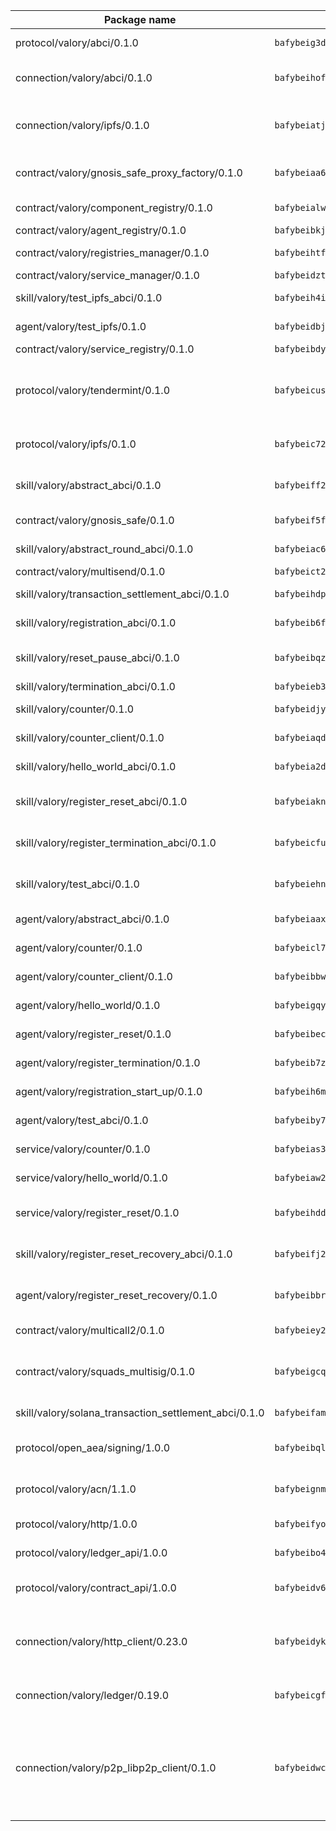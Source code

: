 | Package name                                                  | Package hash                                                  | Description                                                                                                                |
| ------------------------------------------------------------- | ------------------------------------------------------------- | -------------------------------------------------------------------------------------------------------------------------- |
| protocol/valory/abci/0.1.0                                    | `bafybeig3dj5jhsowlvg3t73kgobf6xn4nka7rkttakdb2gwsg5bp7rt7q4` | A protocol for ABCI requests and responses.                                                                                |
| connection/valory/abci/0.1.0                                  | `bafybeihofnsokowicviac6yz3uhur52l3mf54s2hz4i2je5ie4vlruouga` | connection to wrap communication with an ABCI server.                                                                      |
| connection/valory/ipfs/0.1.0                                  | `bafybeiatjutuiav7oxl4hszy3oypdwuetr6crjpminush54c5k4nbeciv4` | A connection responsible for uploading and downloading files from IPFS.                                                    |
| contract/valory/gnosis_safe_proxy_factory/0.1.0               | `bafybeiaa6fgwtykrti6i7sbt22raavpsbobsq2xgem4nkbcg744agnmkae` | Gnosis Safe proxy factory (GnosisSafeProxyFactory) contract                                                                |
| contract/valory/component_registry/0.1.0                      | `bafybeialw5eaa4v54s7i3sjsuy6d5k624quhxhziqntwq5hnz4g646sb7m` | Component registry contract                                                                                                |
| contract/valory/agent_registry/0.1.0                          | `bafybeibkj4pm6ziqh2fl3xfsjiou4ibnxlipmvmqhgvc7xwpnaddbtxzli` | Agent registry contract                                                                                                    |
| contract/valory/registries_manager/0.1.0                      | `bafybeihtfmbzsjwsz7kmujzc4bofyoxckekbdi643f762tj3fe4witgjqu` | Registries Manager contract                                                                                                |
| contract/valory/service_manager/0.1.0                         | `bafybeidzttjrfn3kfxubr24axouytshsm57sjl2232g2z3wlitk6dl32em` | Service Manager contract                                                                                                   |
| skill/valory/test_ipfs_abci/0.1.0                             | `bafybeih4itxgvvsxuf6kaaw6jzq3lys5hb2bdvb4zzjimwd5eoiutbyije` | IPFS e2e testing application.                                                                                              |
| agent/valory/test_ipfs/0.1.0                                  | `bafybeidbju3dqvtorylliejujtvago7wxo6kkusfnenaoebqqwev22twsy` | Agent for testing the ABCI connection.                                                                                     |
| contract/valory/service_registry/0.1.0                        | `bafybeibdy55edqs3djptv77ljkmbf6m3zizhutmvwgj3hpsagvmzhr4jbm` | Service Registry contract                                                                                                  |
| protocol/valory/tendermint/0.1.0                              | `bafybeicusvezoqlmyt6iqomcbwaz3xkhk2qf3d56q5zprmj3xdxfy64k54` | A protocol for communication between two AEAs to share tendermint configuration details.                                   |
| protocol/valory/ipfs/0.1.0                                    | `bafybeic72ncgqbzoz2guj4p4yjqulid7mv6yroeh65hxznloamoveeg7hq` | A protocol specification for IPFS requests and responses.                                                                  |
| skill/valory/abstract_abci/0.1.0                              | `bafybeiff2dqnkeorf343fmb3547fhiznvdw4ewbwl4rqluek2cv6ibl5hi` | The abci skill provides a template of an ABCI application.                                                                 |
| contract/valory/gnosis_safe/0.1.0                             | `bafybeif5fdwoxq5mscrurtuimadmtctyxxeeui45u4g6leqobzls7bsl3u` | Gnosis Safe (GnosisSafeL2) contract                                                                                        |
| skill/valory/abstract_round_abci/0.1.0                        | `bafybeiac62ennpw54gns2quk4g3yoaili2mb72nj6c52czobz5dcwj4mwi` | abstract round-based ABCI application                                                                                      |
| contract/valory/multisend/0.1.0                               | `bafybeict2k3vf3c4fvzosaq5kku2ivtzsskbomrujmmoicut7eg52onnje` | MultiSend contract                                                                                                         |
| skill/valory/transaction_settlement_abci/0.1.0                | `bafybeihdpac4ayfgop3ixflimlb3zzyeejlpqtljfptdak6tc7aq4u5fzi` | ABCI application for transaction settlement.                                                                               |
| skill/valory/registration_abci/0.1.0                          | `bafybeib6fsfur5jnflcveidnaeylneybwazewufzwa5twnwovdqgwtwsxm` | ABCI application for common apps.                                                                                          |
| skill/valory/reset_pause_abci/0.1.0                           | `bafybeibqz7y3i4aepuprhijwdydkcsbqjtpeea6gdzpp5fgc6abrvjz25a` | ABCI application for resetting and pausing app executions.                                                                 |
| skill/valory/termination_abci/0.1.0                           | `bafybeieb3gnvjxxsh73g67m7rivzknwb63xu4qeagpkv7f4mqz33ecikem` | Termination skill.                                                                                                         |
| skill/valory/counter/0.1.0                                    | `bafybeidjyau3vaucwperegdg7mcghlwsa3dch6sykcftiwviqiyzixxoje` | The ABCI Counter application example.                                                                                      |
| skill/valory/counter_client/0.1.0                             | `bafybeiaqdfulxamdshw7fykfkqvkpvjb5bnmhv7ffrjiwdi4ktiulklx6q` | A client for the ABCI counter application.                                                                                 |
| skill/valory/hello_world_abci/0.1.0                           | `bafybeia2d2lmmp2xzw3sjmrugdvj2jripaxwew7upuzxkdqbhrl5gctteq` | Hello World ABCI application.                                                                                              |
| skill/valory/register_reset_abci/0.1.0                        | `bafybeiaknfl3u5nkop2doxqpcduamkzcgqyoj5wcia2bchsp4lw5ezrqqa` | ABCI application for dummy skill that registers and resets                                                                 |
| skill/valory/register_termination_abci/0.1.0                  | `bafybeicfu2dwzniosyugb472og2ieludqcr3kpsnrvpmz7avyhwpcau2oa` | ABCI application for dummy skill that registers and resets                                                                 |
| skill/valory/test_abci/0.1.0                                  | `bafybeiehns7ofuayc7ark5dolqxkia2ujc4nrl3lasgqipe2lkmpazrdku` | ABCI application for testing the ABCI connection.                                                                          |
| agent/valory/abstract_abci/0.1.0                              | `bafybeiaax5v36477s3knhbjesr5bo6ixiwt2jobfvckwoxg7cpehcquhaa` | The abstract ABCI AEA - for testing purposes only.                                                                         |
| agent/valory/counter/0.1.0                                    | `bafybeicl7ptb2zypkq33xtybhzqybmlmmifqxohcg3paccvl5k6jfgkj7y` | The ABCI Counter example as an AEA                                                                                         |
| agent/valory/counter_client/0.1.0                             | `bafybeibbw5ncjrklzc7wujgcsfqgm7bep6eeo6im2ixfyb6fjskewmuepm` | The ABCI Counter example as an AEA                                                                                         |
| agent/valory/hello_world/0.1.0                                | `bafybeigqyxqtg3stjlhswtvxqnu3iejvtigk3erqgsptlcjgevddtaq5c4` | Hello World ABCI example.                                                                                                  |
| agent/valory/register_reset/0.1.0                             | `bafybeibecp4oeisk7da33ztsxi66fvv77jl3ql3ufz3eglcgk53psggecy` | Register reset to replicate Tendermint issue.                                                                              |
| agent/valory/register_termination/0.1.0                       | `bafybeib7zbosyh7d3x7dmk4qz377edn5zqq7poiz7yman3qbro4diskeyy` | Register terminate to test the termination feature.                                                                        |
| agent/valory/registration_start_up/0.1.0                      | `bafybeih6mzipl2wbanij47fhspoj7hyrohcd5yxjdql4c4ocm7phhmycr4` | Registration start-up ABCI example.                                                                                        |
| agent/valory/test_abci/0.1.0                                  | `bafybeiby7opi34gwnlf57uuxmevkrltkfjxwcw6hlgkhoybcyrm2rabndy` | Agent for testing the ABCI connection.                                                                                     |
| service/valory/counter/0.1.0                                  | `bafybeias3rbz6bylton5ij47d62i45zhpoph4jlyzs6iyk5i6a5v3q5gbu` | A set of agents incrementing a counter                                                                                     |
| service/valory/hello_world/0.1.0                              | `bafybeiaw2tv3ew5b5pjw57aiex5ylmliqalzuy42xlas4khr3zyf52qtom` | A simple demonstration of a simple ABCI application                                                                        |
| service/valory/register_reset/0.1.0                           | `bafybeihddpnbagznu7plrfqbupsoi5t6nwfetvuolameouo3ckapa3i2de` | Test and debug tendermint reset mechanism.                                                                                 |
| skill/valory/register_reset_recovery_abci/0.1.0               | `bafybeifj2naau3mwf4ebgyucd2uevr7wf7h7vkp3lxodwakhy2n7ctmsny` | ABCI application for dummy skill that registers and resets                                                                 |
| agent/valory/register_reset_recovery/0.1.0                    | `bafybeibbrlqs43rlh4cdxdnlbbpatbjsbrshrqn7jlgegu3a4d4crehxkm` | Agent to showcase hard reset as a recovery mechanism.                                                                      |
| contract/valory/multicall2/0.1.0                              | `bafybeiey2nftajodtjwxhdcjhyhedn4nipixfvccrewiu4aebh3sbdqqm4` | The MakerDAO multicall2 contract.                                                                                          |
| contract/valory/squads_multisig/0.1.0                         | `bafybeigcq7n3deknjbghxm7vggbknrwq7dueogvz6zoaet32t77uabxbwq` | The scaffold contract scaffolds a contract to be implemented by the developer.                                             |
| skill/valory/solana_transaction_settlement_abci/0.1.0         | `bafybeifamvbyvgkjv2wlf2nvoz5dzsngjrtgu2u3du6b2wgtglemjgwr2i` | ABCI application for transaction settlement.                                                                               |
| protocol/open_aea/signing/1.0.0                               | `bafybeibqlfmikg5hk4phzak6gqzhpkt6akckx7xppbp53mvwt6r73h7tk4` | A protocol for communication between skills and decision maker.                                                            |
| protocol/valory/acn/1.1.0                                     | `bafybeignmc5uh3vgpuckljcj2tgg7hdqyytkm6m5b6v6mxtazdcvubibva` | The protocol used for envelope delivery on the ACN.                                                                        |
| protocol/valory/http/1.0.0                                    | `bafybeifyoio7nlh5zzyn5yz7krkou56l22to3cwg7gw5v5o3vxwklibhty` | A protocol for HTTP requests and responses.                                                                                |
| protocol/valory/ledger_api/1.0.0                              | `bafybeibo4bdtcrxi2suyzldwoetjar6pqfzm6vt5xal22ravkkcvdmtksi` | A protocol for ledger APIs requests and responses.                                                                         |
| protocol/valory/contract_api/1.0.0                            | `bafybeidv6wxpjyb2sdyibnmmum45et4zcla6tl63bnol6ztyoqvpl4spmy` | A protocol for contract APIs requests and responses.                                                                       |
| connection/valory/http_client/0.23.0                          | `bafybeidykl4elwbcjkqn32wt5h4h7tlpeqovrcq3c5bcplt6nhpznhgczi` | The HTTP_client connection that wraps a web-based client connecting to a RESTful API specification.                        |
| connection/valory/ledger/0.19.0                               | `bafybeicgfupeudtmvehbwziqfxiz6ztsxr5rxzvalzvsdsspzz73o5fzfi` | A connection to interact with any ledger API and contract API.                                                             |
| connection/valory/p2p_libp2p_client/0.1.0                     | `bafybeidwcobzb7ut3efegoedad7jfckvt2n6prcmd4g7xnkm6hp6aafrva` | The libp2p client connection implements a tcp connection to a running libp2p node as a traffic delegate to send/receive envelopes to/from agents in the DHT. |

